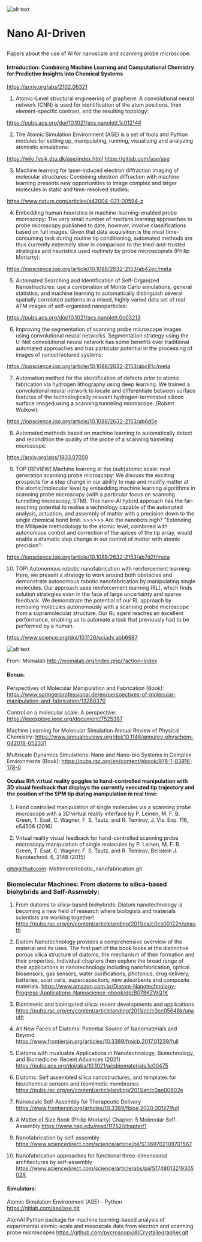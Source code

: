 ![alt text](https://scontent.fcpq14-1.fna.fbcdn.net/v/t39.30808-6/241554933_1023065051596290_7646170174352436475_n.png?_nc_cat=101&cb=c578a115-c1c39920&ccb=1-5&_nc_sid=e3f864&_nc_eui2=AeEbYVdmuRQKJ-mSIHjb5zuZvhCHw__p-ae-EIfD_-n5pwNJ1Ox28Qry0Z539N379_gxVdXj9AqhYdz5tWSdY1aD&_nc_ohc=GkqCyP6vDOkAX_31mz1&_nc_ht=scontent.fcpq14-1.fna&oh=d58409f9468a39975ea966060808d33a&oe=61AD2870)


# Nano AI-Driven </p>

Papers about the use of AI for nanoscale and scanning probe microscope: 

#### Introduction: Combining Machine Learning and Computational Chemistry for Predictive Insights Into Chemical Systems

https://arxiv.org/abs/2102.06321

1. Atomic-Level structural engineering of graphene: A convolutional neural network (CNN) is used for identification of the atom positions, their element-specific contrast, and the resulting topology: 

https://pubs.acs.org/doi/10.1021/acs.nanolett.1c01214#

2. The Atomic Simulation Environment (ASE) is a set of tools and Python modules for setting up, manipulating, running, visualizing and analyzing atomistic simulations: 

https://wiki.fysik.dtu.dk/ase/index.html https://gitlab.com/ase/ase

3. Machine learning for laser-induced electron diffraction imaging of molecular structures: Combining electron diffraction with machine learning presents new opportunities to image complex and larger molecules in static and time-resolved studies: 

https://www.nature.com/articles/s42004-021-00594-z

4. Embedding human heuristics in machine-learning-enabled probe microscopy: The very small number of machine learning approaches to probe microscopy published to date, however, involve classifications based on full images. Given that data acquisition is the most time-consuming task during routine tip conditioning, automated methods are thus currently extremely slow in comparison to the tried-and-trusted strategies and heuristics used routinely by probe microscopists (Philip Moriarty): 

https://iopscience.iop.org/article/10.1088/2632-2153/ab42ec/meta

5. Automated Searching and Identification of Self-Organized Nanostructures: use a combination of Monte Carlo simulations, general statistics, and machine learning to automatically distinguish several spatially correlated patterns in a mixed, highly varied data set of real AFM images of self-organized nanoparticles: 

https://pubs.acs.org/doi/10.1021/acs.nanolett.0c03213

6. Improving the segmentation of scanning probe microscope images using convolutional neural networks. Segmentation strategy using the U-Net convolutional neural network has some benefits over traditional automated approaches and has particular potential in the processing of images of nanostructured systems:

https://iopscience.iop.org/article/10.1088/2632-2153/abc81c/meta


7. Automation method for the identification of defects prior to atomic fabrication via hydrogen lithography using deep learning. We trained a convolutional neural network to locate and differentiate between surface features of the technologically relevant hydrogen-terminated silicon surface imaged using a scanning tunneling microscope. (Robert Wolkow): 

https://iopscience.iop.org/article/10.1088/2632-2153/ab6d5e

8. Automated methods based on machine learning to automatically detect and recondition the quality of the probe of a scanning tunneling microscope: 

https://arxiv.org/abs/1803.07059

9. TOP [REVIEW] Machine learning at the (sub)atomic scale: next generation scanning probe microscopy: We discuss the exciting prospects for a step change in our ability to map and modify matter at the atomic/molecular level by embedding machine learning algorithms in scanning probe microscopy (with a particular focus on scanning tunnelling microscopy, STM). This nano-AI hybrid approach has the far-reaching potential to realise a technology capable of the automated analysis, actuation, and assembly of matter with a precision down to the single chemical bond limit. >>>>>> Are the nanobots nigh? "Extending the Millipede methodology to the atomic level, combined with autonomous control and correction of the apices of the tip array, would enable a dramatic step change in our control of matter with atomic precision": 
 

https://iopscience.iop.org/article/10.1088/2632-2153/ab7d2f/meta

10. TOP! Autonomous robotic nanofabrication with reinforcement learning: Here, we present a strategy to work around both obstacles and demonstrate autonomous robotic nanofabrication by manipulating single molecules. Our approach uses reinforcement learning (RL), which finds solution strategies even in the face of large uncertainty and sparse feedback. We demonstrate the potential of our RL approach by removing molecules autonomously with a scanning probe microscope from a supramolecular structure. Our RL agent reaches an excellent performance, enabling us to automate a task that previously had to be performed by a human.
 

https://www.science.org/doi/10.1126/sciadv.abb6987

![alt text](https://www.science.org/cms/10.1126/sciadv.abb6987/asset/1ae9b218-2617-4b28-8c0d-8ad97226ca2b/assets/graphic/abb6987-f1.jpeg)

From: Momalab http://momalab.org/index.php/?action=index 

#### Bonus:

Perspectives of Molecular Manipulation and Fabrication (Book): https://www.springerprofessional.de/en/perspectives-of-molecular-manipulation-and-fabrication/13280370

Control on a molecular scale: A perspective: https://ieeexplore.ieee.org/document/7525387

Machine Learning for Molecular Simulation Annual Review of Physical Chemistry: https://www.annualreviews.org/doi/10.1146/annurev-physchem-042018-052331

Multiscale Dynamics Simulations: Nano and Nano-bio Systems in Complex Environments (Book): https://pubs.rsc.org/en/content/ebook/978-1-83916-178-0



#### Oculus Rift virtual reality goggles to hand-controlled manipulation with 3D visual feedback that displays the currently executed tip trajectory and the position of the SPM tip during manipulation in real time: 

1. Hand controlled manipulation of single molecules via a scanning probe microscope with a 3D virtual reality interface by P. Leinen, M. F. B. Green, T. Esat, C. Wagner, F. S. Tautz, and R. Temirov, J. Vis. Exp. 116, e54506 (2016)

2. Virtual reality visual feedback for hand-controlled scanning probe microscopy manipulation of single molecules by P. Leinen, M. F. B. Green, T. Esat, C. Wagner, F. S. Tautz, and R. Temirov, Beilstein J. Nanotechnol. 6, 2148 (2015)




git@github.com: Maltimore/robotic_nanofabrication.git






### Biomolecular Machines: From diatoms to silica-based biohybrids and Self-Assmebly:

1. From diatoms to silica-based biohybrids: Diatom nanotechnology is becoming a new field of research where biologists and materials scientists are working together!
https://pubs.rsc.org/en/content/articlelanding/2011/cs/c0cs00122h/unauth

2. Diatom Nanotechnology provides a comprehensive overview of the material and its uses. The first part of the book looks at the distinctive porous silica structure of diatoms, the mechanism of their formation and their properties. Individual chapters then explore the broad range of their applications in nanotechnology including nanofabrication, optical biosensors, gas sensors, water purifications, photonics, drug delivery, batteries, solar cells, supercapacitors, new adsorbents and composite materials.
https://www.amazon.com.br/Diatom-Nanotechnology-Progress-Applications-Nanoscience-ebook/dp/B078KZWQ1K

3. Biomimetic and bioinspired silica: recent developments and applications
https://pubs.rsc.org/en/content/articlelanding/2011/cc/c0cc05648k/unauth

4. All New Faces of Diatoms: Potential Source of Nanomaterials and Beyond
https://www.frontiersin.org/articles/10.3389/fmicb.2017.01239/full

5. Diatoms with Invaluable Applications in Nanotechnology, Biotechnology, and Biomedicine: Recent Advances (2021)
https://pubs.acs.org/doi/abs/10.1021/acsbiomaterials.1c00475

6. Diatoms: Self assembled silica nanostructures, and templates for bio/chemical sensors and biomimetic membranes
https://pubs.rsc.org/en/content/articlelanding/2011/an/c0an00602e

7. Nanoscale Self-Assembly for Therapeutic Delivery
https://www.frontiersin.org/articles/10.3389/fbioe.2020.00127/full

8. A Matter of Size Book (Philip Moriarty)
Chapter: 5 Molecular Self-Assembly
https://www.nap.edu/read/11752/chapter/1

9. Nanofabrication by self-assembly
https://www.sciencedirect.com/science/article/pii/S1369702109701567

10. Nanofabrication approaches for functional three-dimensional architectures by self-assembly
https://www.sciencedirect.com/science/article/abs/pii/S174801321930502X


#### Simulators: 

Atomic Simulation Environment (ASE) - Python https://gitlab.com/ase/ase.git

AtomAI Python package for machine learning-based analysis of experimental atomic-scale and mesoscale data from electron and scanning probe microscopes https://github.com/pycroscopy/AICrystallographer.git





